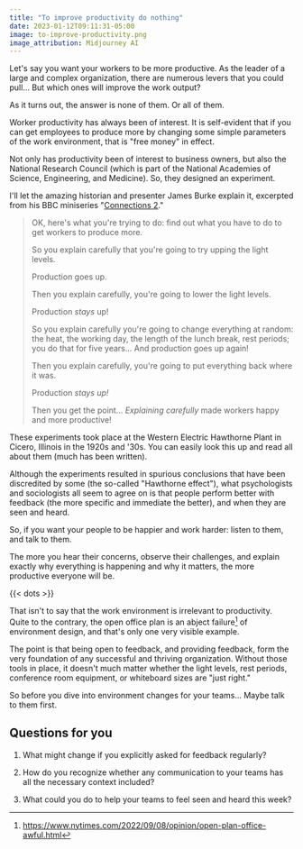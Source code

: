 ```yaml
---
title: "To improve productivity do nothing"
date: 2023-01-12T09:11:31-05:00
image: to-improve-productivity.png
image_attribution: Midjourney AI
---
```


Let's say you want your workers to be more productive. As the leader of a large
and complex organization, there are numerous levers that you could pull... But
which ones will improve the work output?

As it turns out, the answer is none of them. Or all of them.

<!--more-->

Worker productivity has always been of interest. It is self-evident that if you
can get employees to produce more by changing some simple parameters of the work
environment, that is "free money" in effect.

Not only has productivity been of interest to business owners, but also the
National Research Council (which is part of the National Academies of Science,
Engineering, and Medicine). So, they designed an experiment.

I'll let the amazing historian and presenter James Burke explain it, excerpted
from his BBC miniseries "[Connections 2][conn]."

[conn]: https://www.imdb.com/title/tt0985792/?ref_=ttep_ep20

> OK, here's what you're trying to do: find out what you have to do to get
> workers to produce more.
>
> So you explain carefully that you're going to try upping the light levels.
>
> Production goes up.
>
> Then you explain carefully, you're going to lower the light levels.
>
> Production *stays* up!
>
> So you explain carefully you're going to change everything at random: the
> heat, the working day, the length of the lunch break, rest periods; you do
> that for five years... And production goes up again!
>
> Then you explain carefully, you're going to put everything back where it was.
>
> Production *stays up!*
>
> Then you get the point... *Explaining carefully* made workers happy and more
> productive!

These experiments took place at the Western Electric Hawthorne Plant in Cicero,
Illinois in the 1920s and '30s. You can easily look this up and read all about
them (much has been written).

Although the experiments resulted in spurious conclusions that have been
discredited by some (the so-called "Hawthorne effect"), what psychologists and
sociologists all seem to agree on is that people perform better with feedback
(the more specific and immediate the better), and when they are seen and heard.

So, if you want your people to be happier and work harder: listen to them, and
talk to them.

The more you hear their concerns, observe their challenges, and explain exactly
why everything is happening and why it matters, the more productive everyone
will be.

{{< dots >}}

That isn't to say that the work environment is irrelevant to productivity. Quite
to the contrary, the open office plan is an abject failure[^1] of environment
design, and that's only one very visible example.

[^1]: https://www.nytimes.com/2022/09/08/opinion/open-plan-office-awful.html

The point is that being open to feedback, and providing feedback, form the very
foundation of any successful and thriving organization. Without those tools in
place, it doesn't much matter whether the light levels, rest periods, conference
room equipment, or whiteboard sizes are "just right."

So before you dive into environment changes for your teams... Maybe talk to them
first.

## Questions for you

1. What might change if you explicitly asked for feedback regularly?

2. How do you recognize whether any communication to your teams has all the
   necessary context included?
   
3. What could you do to help your teams to feel seen and heard this week?
